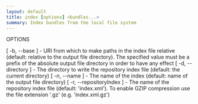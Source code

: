 ```yaml
---
layout: default
title: index [options] <bundles...>
summary: Index bundles from the local file system
---
```


OPTIONS

   [ -b, --base <uri> ]       - URI from which to make paths in the index file
                                relative (default: relative to the output file
                                directory). The specified value must be a prefix
                                of the absolute output file directory in order
                                to have any effect
   [ -d, --directory <file> ] - The directory to write the repository index file
                                (default: the current directory)
   [ -n, --name <string> ]    - The name of the index (default: name of the
                                output file directory)
   [ -r, --repositoryIndex <file> ] - The name of the repository index file
                                (default: 'index.xml'). To enable GZIP
                                compression use the file extension '.gz' (e.g.
                                'index.xml.gz')

